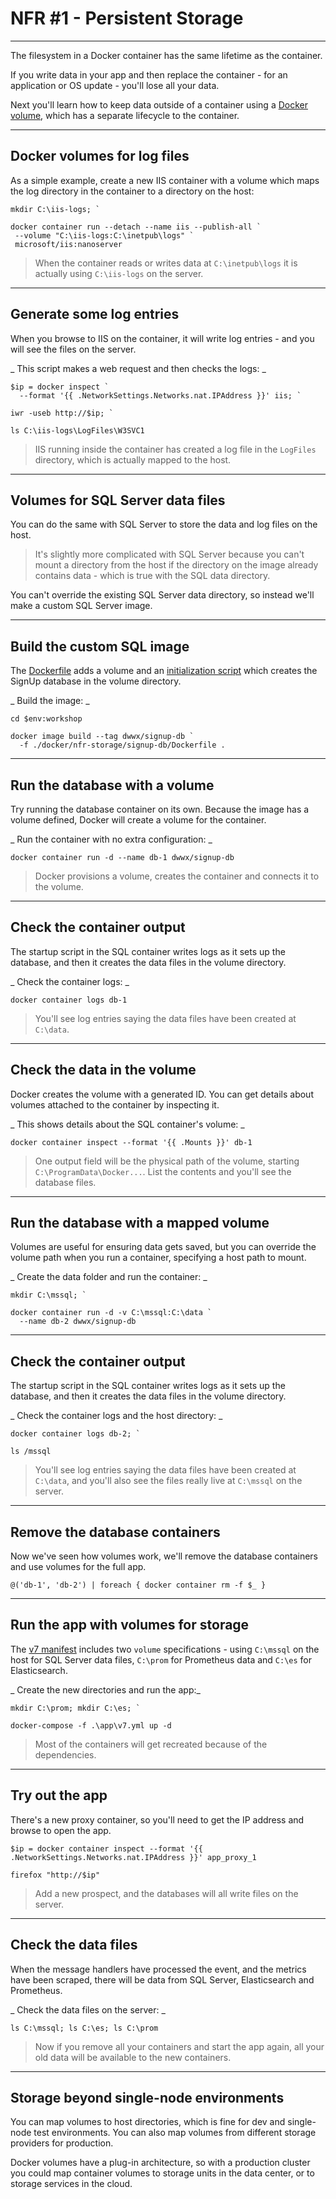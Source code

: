 # NFR #1 - Persistent Storage

---

The filesystem in a Docker container has the same lifetime as the container. 

If you write data in your app and then replace the container - for an application or OS update - you'll lose all your data.

Next you'll learn how to keep data outside of a container using a [Docker volume](https://docs.docker.com/engine/admin/volumes/volumes/), which has a separate lifecycle to the container.

---

## Docker volumes for log files

As a simple example, create a new IIS container with a volume which maps the log directory in the container to a directory on the host:

```
mkdir C:\iis-logs; `

docker container run --detach --name iis --publish-all `
 --volume "C:\iis-logs:C:\inetpub\logs" `
 microsoft/iis:nanoserver
```

> When the container reads or writes data at `C:\inetpub\logs` it is actually using `C:\iis-logs` on the server.

---

## Generate some log entries

When you browse to IIS on the container, it will write log entries - and you will see the files on the server.

_ This script makes a web request and then checks the logs: _

```
$ip = docker inspect `
  --format '{{ .NetworkSettings.Networks.nat.IPAddress }}' iis; `

iwr -useb http://$ip; `

ls C:\iis-logs\LogFiles\W3SVC1
```

> IIS running inside the container has created a log file in the `LogFiles` directory, which is actually mapped to the host. 

---

## Volumes for SQL Server data files

You can do the same with SQL Server to store the data and log files on the host.

> It's slightly more complicated with SQL Server because you can't mount a directory from the host if the directory on the image already contains data - which is true with the SQL data directory.

You can't override the existing SQL Server data directory, so instead we'll make a custom SQL Server image.

---

## Build the custom SQL image

The [Dockerfile](./docker/nfr-storage/signup-db/Dockerfile) adds a volume and an [initialization script](part-5/db/Initialize-Database.ps1) which creates the SignUp database in the volume directory.

_ Build the image: _

```
cd $env:workshop

docker image build --tag dwwx/signup-db `
  -f ./docker/nfr-storage/signup-db/Dockerfile .
```

---

## Run the database with a volume

Try running the database container on its own. Because the image has a volume defined, Docker will create a volume for the container.

_ Run the container with no extra configuration: _

```
docker container run -d --name db-1 dwwx/signup-db
```

> Docker provisions a volume, creates the container and connects it to the volume.

---

## Check the container output

The startup script in the SQL container writes logs as it sets up the database, and then it creates the data files in the volume directory.

_ Check the container logs: _

```
docker container logs db-1
```

> You'll see log entries saying the data files have been created at `C:\data`.

---

## Check the data in the volume

Docker creates the volume with a generated ID. You can get details about volumes attached to the container by inspecting it.

_ This shows details about the SQL container's volume: _

```
docker container inspect --format '{{ .Mounts }}' db-1
```

> One output field will be the physical path of the volume, starting `C:\ProgramData\Docker...`. List the contents and you'll see the database files.

---

## Run the database with a mapped volume

Volumes are useful for ensuring data gets saved, but you can override the volume path when you run a container, specifying a host path to mount.

_ Create the data folder and run the container: _

```
mkdir C:\mssql; `

docker container run -d -v C:\mssql:C:\data `
  --name db-2 dwwx/signup-db
```

---

## Check the container output

The startup script in the SQL container writes logs as it sets up the database, and then it creates the data files in the volume directory.

_ Check the container logs and the host directory: _

```
docker container logs db-2; `

ls /mssql
```

> You'll see log entries saying the data files have been created at `C:\data`, and you'll also see the files really live at `C:\mssql` on the server.

---

## Remove the database containers

Now we've seen how volumes work, we'll remove the database containers and use volumes for the full app.

```
@('db-1', 'db-2') | foreach { docker container rm -f $_ }
```

---

## Run the app with volumes for storage

The [v7 manifest](./app/v7.yml) includes two `volume` specifications - using `C:\mssql` on the host for SQL Server data files, `C:\prom` for Prometheus data and `C:\es` for Elasticsearch.

_ Create the new directories and run the app:_

```
mkdir C:\prom; mkdir C:\es; `

docker-compose -f .\app\v7.yml up -d
```

> Most of the containers will get recreated because of the dependencies.

---

## Try out the app

There's a new proxy container, so you'll need to get the IP address and browse to open the app.

```
$ip = docker container inspect --format '{{ .NetworkSettings.Networks.nat.IPAddress }}' app_proxy_1

firefox "http://$ip"
```

> Add a new prospect, and the databases will all write files on the server.

---

## Check the data files

When the message handlers have processed the event, and the metrics have been scraped, there will be data from SQL Server, Elasticsearch and Prometheus.

_ Check the data files on the server: _


```
ls C:\mssql; ls C:\es; ls C:\prom
```

> Now if you remove all your containers and start the app again, all your old data will be available to the new containers.

---

## Storage beyond single-node environments

You can map volumes to host directories, which is fine for dev and single-node test environments. You can also map volumes from different storage providers for production.

Docker volumes have a plug-in architecture, so with a production cluster you could map container volumes to storage units in the data center, or to storage services in the cloud.